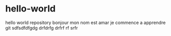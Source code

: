 # hello-world
hello world repository
bonjour mon nom est amar
je commence a apprendre git
sdfsdfdfgdg
drfdrfg
drfrf
rf
srfr
